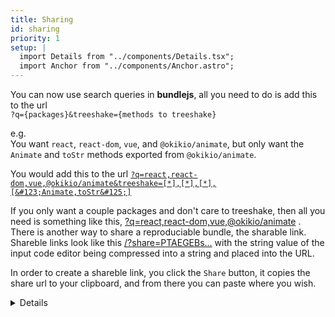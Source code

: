```yaml
---
title: Sharing
id: sharing
priority: 1
setup: |
  import Details from "../components/Details.tsx";
  import Anchor from "../components/Anchor.astro";
---
```

You can now use search queries in **bundlejs**, all you need to do is add this to the url  
`?q={packages}&treeshake={methods to treeshake}`  
  
e.g.  
You want `react`, `react-dom`, `vue`, and `@okikio/animate`, but only want the `Animate` and `toStr` methods exported from `@okikio/animate`.  
  
You would add this to the url [`?q=react,react-dom,vue,@okikio/animate&treeshake=[*],[*],[*],[&#123;Animate,toStr&#125;]`](/?q=react,react-dom,vue,@okikio/animate&treeshake=[*],[*],[*],[&#123;Animate,toStr&#125;])
  
If you only want a couple packages and don't care to treeshake, then all you need is something like this, [?q=react,react-dom,vue,@okikio/animate](/?q=react,react-dom,vue,@okikio/animate) . There is another way to share a reproduciable bundle, the sharable link. Shareble links look like this [/?share=PTAEGEBs...](/?share=PTAEGEBsEsGMGtQCUCuA7UAzA9gJ1AC4AWApqAELoAmkJVoA1KALLRrSbR2OgDiAXtAAOQ7kICGCcQHMyAZ2j8SAKBIAPIXgKgAVFlzYAtqABEAAWzxoV7MHHtD4giRMBuIA) with the string value of the input code editor being compressed into a string and placed into the URL.  
  
In order to create a shareble link, you click the `Share` button, it copies the share url to your clipboard, and from there you can paste where you wish.  
  
<!-- **Auto-bundling shared URL's**

If you would like to bundle your code when the share URL is loaded, add `bundle` to the url, e.g. [/?bundle&q=@okikio/animate](/?q=@okikio/animate&bundle) or [/?bundle&share=PTAEGEBs...](/?bundle&share=PTAEGEBsEsGMGtQCUCuA7UAzA9gJ1AC4AWApqAELoAmkJVoA1KALLRrSbR2OgDiAXtAAOQ7kICGCcQHMyAZ2j8SAKBIAPIXgKgAVFlzYAtqABEAAWzxoV7MHHtD4giRMBuIA) -->

<Details
  class="inline-details bg-white border border-gray-300 dark:bg-elevated dark:border-gray-700 rounded-md"
  summary="Auto-bundling shared URL's"
  >

  client:load 
  
  If you would like to bundle your code when the share URL is loaded, add <code>bundle</code> to the url, e.g. <Anchor href="/?q=@okikio/animate&amp;bundle">/?bundle&q=@okikio/animate</Anchor> or <Anchor href="/?bundle&amp;share=PTAEGEBsEsGMGtQCUCuA7UAzA9gJ1AC4AWApqAELoAmkJVoA1KALLRrSbR2OgDiAXtAAOQ7kICGCcQHMyAZ2j8SAKBIAPIXgKgAVFlzYAtqABEAAWzxoV7MHHtD4giRMBuIA">/?bundle&share=PTAEGEBs...</Anchor>

</Details>